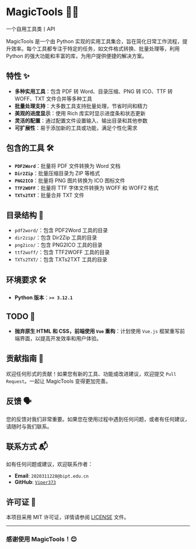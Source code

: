 # MagicTools 🧰✨

一个自用工具类丨API

MagicTools 是一个由 Python 实现的实用工具集合，旨在简化日常工作流程，提升效率。每个工具都专注于特定的任务，如文件格式转换、批量处理等，利用 Python 的强大功能和丰富的库，为用户提供便捷的解决方案。

## 特性 ✨

- **多种实用工具**：包含 PDF 转 Word、目录压缩、PNG 转 ICO、TTF 转 WOFF、TXT 文件合并等多种工具
- **批量处理支持**：大多数工具支持批量处理，节省时间和精力
- **美观的进度显示**：使用 Rich 库实时显示进度条和状态更新
- **灵活的配置**：通过配置文件设置输入、输出目录和其他参数
- **可扩展性**：易于添加新的工具或功能，满足个性化需求

## 包含的工具 🛠️

- **`PDF2Word`**：批量将 PDF 文件转换为 Word 文档
- **`Dir2Zip`**：批量压缩目录为 ZIP 等格式
- **`PNG2ICO`**：批量将 PNG 图片转换为 ICO 图标文件
- **`TTF2WOFF`**：批量将 TTF 字体文件转换为 WOFF 和 WOFF2 格式
- **`TXTs2TXT`**：批量合并 TXT 文件

## 目录结构 📁

- `pdf2word/`：包含 PDF2Word 工具的目录
- `dir2zip/`：包含 Dir2Zip 工具的目录
- `png2ico/`：包含 PNG2ICO 工具的目录
- `ttf2woff/`：包含 TTF2WOFF 工具的目录
- `TXTs2TXT/`：包含 TXTs2TXT 工具的目录

## 环境要求 🛠️

- **Python 版本**：**`>= 3.12.1`**

## TODO 📝

- **抛弃原生 HTML 和 CSS，前端使用 `Vue` 重构**：计划使用 `Vue.js` 框架重写前端界面，以提高开发效率和用户体验。

## 贡献指南 🤝

欢迎任何形式的贡献！如果您有新的工具、功能或改进建议，欢迎提交 `Pull Request`。一起让 MagicTools 变得更加完善。

## 反馈 🗣️

您的反馈对我们非常重要。如果您在使用过程中遇到任何问题，或者有任何建议，请随时与我们联系。

## 联系方式 📬

如有任何问题或建议，欢迎联系作者：

- **Email**: `2020311228@bipt.edu.cn`
- **GitHub**: [`Viper373`](https://github.com/Viper373)

## 许可证 📄

本项目采用 MIT 许可证，详情请参阅 [LICENSE](LICENSE) 文件。

---

### 感谢使用 MagicTools！😊

